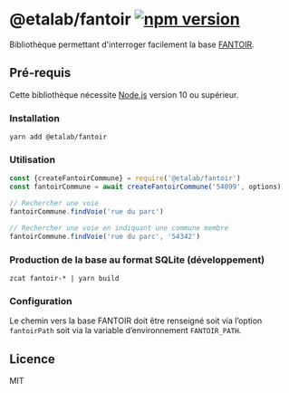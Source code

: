 # @etalab/fantoir [![npm version](https://img.shields.io/npm/v/@etalab/fantoir.svg)](https://www.npmjs.com/package/@etalab/fantoir)

Bibliothèque permettant d'interroger facilement la base [FANTOIR](https://www.data.gouv.fr/fr/datasets/fichier-fantoir-des-voies-et-lieux-dits/).

## Pré-requis

Cette bibliothèque nécessite [Node.js](https://nodejs.org) version 10 ou supérieur.

### Installation

```
yarn add @etalab/fantoir
```

### Utilisation

```js
const {createFantoirCommune} = require('@etalab/fantoir')
const fantoirCommune = await createFantoirCommune('54099', options)

// Rechercher une voie
fantoirCommune.findVoie('rue du parc')

// Rechercher une voie en indiquant une commune membre
fantoirCommune.findVoie('rue du parc', '54342')
```

### Production de la base au format SQLite (développement)

```
zcat fantoir-* | yarn build
```

### Configuration

Le chemin vers la base FANTOIR doit être renseigné soit via l’option `fantoirPath` soit via la variable d’environnement `FANTOIR_PATH`.

## Licence

MIT
